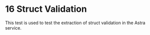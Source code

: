 # 16 Struct Validation
This test is used to test the extraction of struct validation in the Astra service.